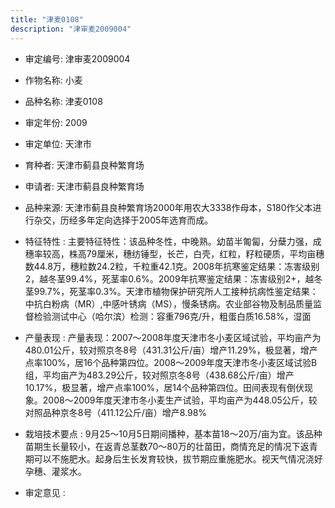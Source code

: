 ```yaml
---
title: "津麦0108"
description: "津审麦2009004"
---
```

* 审定编号:  津审麦2009004

*  作物名称:  小麦

*  品种名称:  津麦0108

*  审定年份:  2009

*  审定单位:  天津市

* 育种者:  天津市蓟县良种繁育场

*  申请者:  天津市蓟县良种繁育场

*  品种来源:  天津市蓟县良种繁育场2000年用农大3338作母本，S180作父本进行杂交，历经多年定向选择于2005年选育而成。

*  特征特性 : 
主要特征特性：该品种冬性，中晚熟。幼苗半匍匐，分蘖力强，成穗率较高，株高79厘米，穗纺锤型，长芒，白壳，红粒，籽粒硬质，平均亩穗数44.8万，穗粒数24.2粒，千粒重42.1克。2008年抗寒鉴定结果：冻害级别2，越冬茎99.4%，死茎率0.6%。2009年抗寒鉴定结果：冻害级别2+，越冬茎99.7%，死茎率0.3%。天津市植物保护研究所人工接种抗病性鉴定结果：中抗白粉病（MR）,中感叶锈病（MS），慢条锈病。农业部谷物及制品质量监督检验测试中心（哈尔滨）检测：容重796克/升，粗蛋白质16.58%，湿面
 
*  产量表现 : 
产量表现：2007～2008年度天津市冬小麦区域试验，平均亩产为480.01公斤，较对照京冬8号（431.31公斤/亩）增产11.29%，极显著，增产点率100%，居16个品种第四位。2008～2009年度天津市冬小麦区域试验B组，平均亩产为483.29公斤，较对照京冬8号（438.68公斤/亩）增产10.17%，极显著，增产点率100%，居14个品种第四位。田间表现有倒伏现象。2008～2009年度天津市冬小麦生产试验，平均亩产为448.05公斤，较对照品种京冬8号（411.12公斤/亩）增产8.98%

*  栽培技术要点 : 
9月25～10月5日期间播种，基本苗18～20万/亩为宜。该品种苗期生长量较小，在返青总茎数70～80万的壮苗田，商情充足的情况下返青期可以不施肥水。起身后生长发育较快，拔节期应重施肥水。视天气情况浇好孕穗、灌浆水。


*  审定意见 : 


